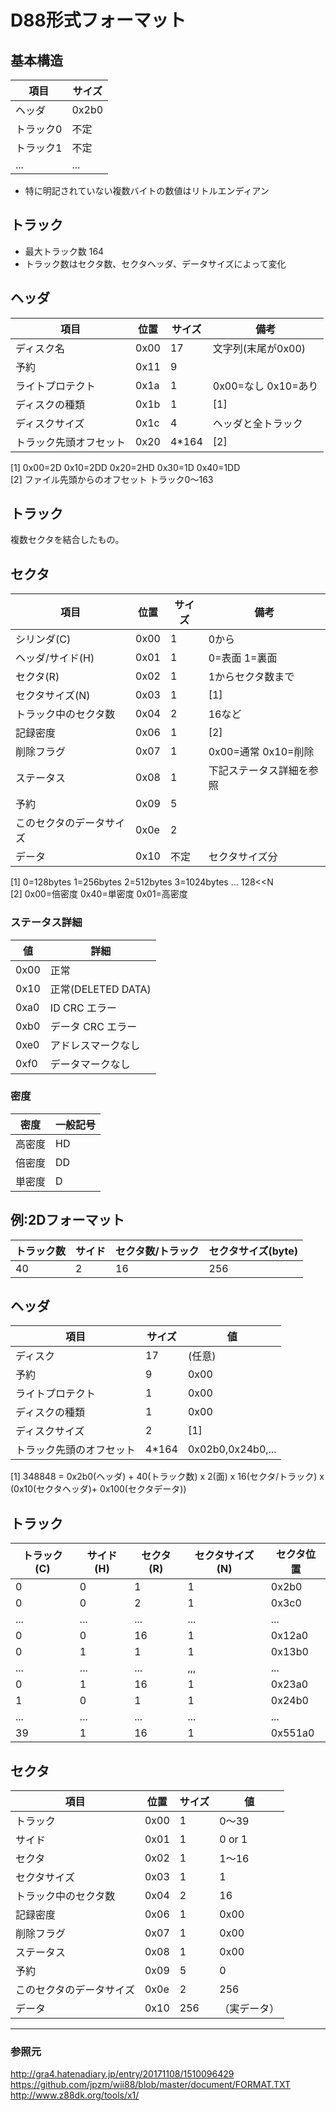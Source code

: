 
# D88形式フォーマット

## 基本構造

| 項目      | サイズ |
|-----------|--------|
| ヘッダ    | 0x2b0  |
| トラック0 | 不定   |
| トラック1 | 不定   |
| ...       | ...    |

* 特に明記されていない複数バイトの数値はリトルエンディアン

## トラック
* 最大トラック数 164
* トラック数はセクタ数、セクタヘッダ、データサイズによって変化

## ヘッダ
| 項目                   | 位置 | サイズ  | 備考                       |
|------------------------|------|---------|----------------------------|
| ディスク名             | 0x00 | 17      | 文字列(末尾が0x00)         |
| 予約                   | 0x11 | 9       |                            |
| ライトプロテクト       | 0x1a | 1       | 0x00=なし 0x10=あり        |
| ディスクの種類         | 0x1b | 1       | [1]                        |
| ディスクサイズ         | 0x1c | 4       | ヘッダと全トラック         |
| トラック先頭オフセット | 0x20 | 4*164   | [2]                        |

[1] 0x00=2D 0x10=2DD 0x20=2HD 0x30=1D 0x40=1DD  
[2] ファイル先頭からのオフセット トラック0～163

## トラック
複数セクタを結合したもの。

## セクタ
| 項目                     | 位置 | サイズ | 備考                         |
|--------------------------|------|--------|------------------------------|
| シリンダ(C)              | 0x00 | 1      | 0から                        |
| ヘッダ/サイド(H)         | 0x01 | 1      | 0=表面 1=裏面                |
| セクタ(R)                | 0x02 | 1      | 1からセクタ数まで            |
| セクタサイズ(N)          | 0x03 | 1      | [1]                          |
| トラック中のセクタ数     | 0x04 | 2      | 16など                       |
| 記録密度                 | 0x06 | 1      | [2]                          |
| 削除フラグ               | 0x07 | 1      | 0x00=通常 0x10=削除          |
| ステータス               | 0x08 | 1      | 下記ステータス詳細を参照     |
| 予約                     | 0x09 | 5      |                              |
| このセクタのデータサイズ | 0x0e | 2      |                              |
| データ                   | 0x10 | 不定   | セクタサイズ分               |

[1] 0=128bytes 1=256bytes 2=512bytes 3=1024bytes ... 128<<N  
[2] 0x00=倍密度 0x40=単密度 0x01=高密度

### ステータス詳細
| 値   | 詳細               |
|------|--------------------|
| 0x00 | 正常               |
| 0x10 | 正常(DELETED DATA) |
| 0xa0 | ID CRC エラー      |
| 0xb0 | データ CRC エラー  |
| 0xe0 | アドレスマークなし |
| 0xf0 | データマークなし   |

### 密度
| 密度   | 一般記号 |
|--------|----------|
| 高密度 | HD       |
| 倍密度 | DD       |
| 単密度 | D        |


## 例:2Dフォーマット

| トラック数 | サイド | セクタ数/トラック | セクタサイズ(byte) |
|------------|--------|-------------------|--------------------|
| 40         | 2      | 16                | 256                |

## ヘッダ
| 項目                     | サイズ | 値                |
|--------------------------|--------|-------------------|
| ディスク                 | 17     | (任意)            |
| 予約                     | 9      | 0x00              |
| ライトプロテクト         | 1      | 0x00              |
| ディスクの種類           | 1      | 0x00              |
| ディスクサイズ           | 2      | [1]               |
| トラック先頭のオフセット | 4*164  | 0x02b0,0x24b0,... |

[1] 348848 = 0x2b0(ヘッダ) + 40(トラック数) x 2(面) x 16(セクタ/トラック) x (0x10(セクタヘッダ)+ 0x100(セクタデータ))

## トラック
| トラック(C) | サイド(H) | セクタ(R) | セクタサイズ(N) | セクタ位置   |
|-------------|-----------|-----------|-----------------|--------------|
| 0           | 0         | 1         | 1               | 0x2b0        |
| 0           | 0         | 2         | 1               | 0x3c0        |
| ...         | ...       | ...       | ...             | ...          |
| 0           | 0         | 16        | 1               | 0x12a0       |
| 0           | 1         | 1         | 1               | 0x13b0       |
| ...         | ...       | ...       | ,,,             | ...          |
| 0           | 1         | 16        | 1               | 0x23a0       |
| 1           | 0         | 1         | 1               | 0x24b0       |
| ...         | ...       | ...       | ...             | ...          |
| 39          | 1         | 16        | 1               | 0x551a0      |

## セクタ
| 項目                     | 位置   | サイズ | 値          |
|--------------------------|--------|--------|-------------|
| トラック                 | 0x00   | 1      | 0〜39       |
| サイド                   | 0x01   | 1      | 0 or 1      |
| セクタ                   | 0x02   | 1      | 1〜16       |
| セクタサイズ             | 0x03   | 1      | 1           |
| トラック中のセクタ数     | 0x04   | 2      | 16          |
| 記録密度                 | 0x06   | 1      | 0x00        |
| 削除フラグ               | 0x07   | 1      | 0x00        |
| ステータス               | 0x08   | 1      | 0x00        |
| 予約                     | 0x09   | 5      | 0           |
| このセクタのデータサイズ | 0x0e   | 2      | 256         |
| データ                   | 0x10   | 256    |（実データ） |
----------

### 参照元

http://gra4.hatenadiary.jp/entry/20171108/1510096429  
https://github.com/jpzm/wii88/blob/master/document/FORMAT.TXT  
http://www.z88dk.org/tools/x1/  
